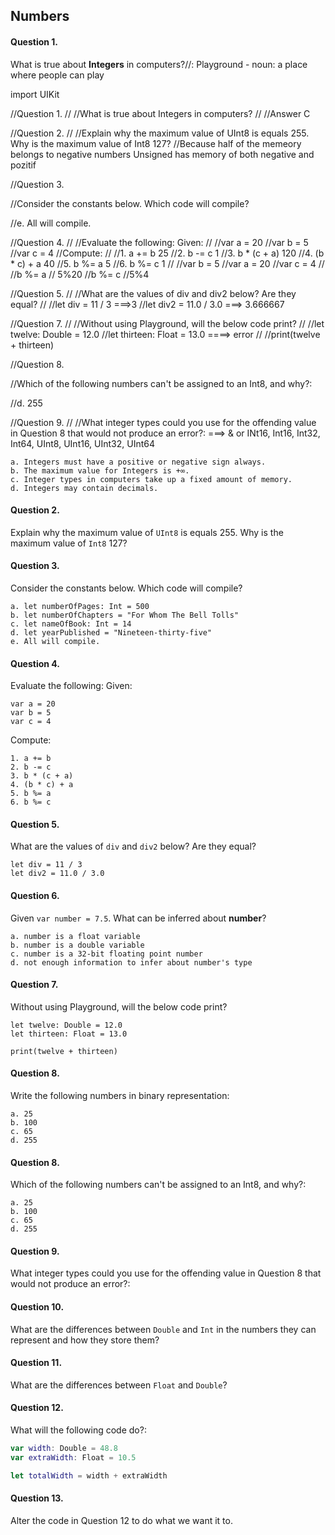 ## Numbers

#### Question 1.
What is true about __Integers__ in computers?//: Playground - noun: a place where people can play

import UIKit

//Question 1.
//
//What is true about Integers in computers?
//
//Answer C

//Question 2.
//
//Explain why the maximum value of UInt8 is equals 255. Why is the maximum value of Int8 127?
//Because half of the memeory belongs to negative numbers Unsigned has memory of both negative and pozitif

//Question 3.

//Consider the constants below. Which code will compile?

//e. All will compile.

//Question 4.
//
//Evaluate the following: Given:
//
//var a = 20
//var b = 5
//var c = 4
//Compute:
//
//1. a += b         25
//2. b -= c         1
//3. b * (c + a)    120
//4. (b * c) + a    40
//5. b %= a         5
//6. b %= c         1
//
//var b = 5
//var a = 20
//var c = 4
//
//b %= a  // 5%20
//b %= c  //5%4




//Question 5.
//
//What are the values of div and div2 below? Are they equal?
//
//let div = 11 / 3    ===>3
//let div2 = 11.0 / 3.0 ===> 3.666667



//Question 7.
//
//Without using Playground, will the below code print?
//
//let twelve: Double = 12.0
//let thirteen: Float = 13.0   ====> error
//
//print(twelve + thirteen)



//Question 8.

//Which of the following numbers can't be assigned to an Int8, and why?:

//d. 255



//Question 9.
//
//What integer types could you use for the offending value in Question 8 that would not produce an error?:  ===> & or INt16, Int16, Int32, Int64, UInt8, UInt16, UInt32, UInt64


```
a. Integers must have a positive or negative sign always.
b. The maximum value for Integers is +∞.
c. Integer types in computers take up a fixed amount of memory.
d. Integers may contain decimals.
```

#### Question 2.
Explain why the maximum value of ```UInt8``` is equals 255. Why is the maximum value of ```Int8``` 127?

#### Question 3.
Consider the constants below. Which code will compile?
```
a. let numberOfPages: Int = 500
b. let numberOfChapters = "For Whom The Bell Tolls"
c. let nameOfBook: Int = 14
d. let yearPublished = "Nineteen-thirty-five"
e. All will compile.
```

#### Question 4.
Evaluate the following:
Given:
```
var a = 20
var b = 5
var c = 4
```
Compute:
```
1. a += b
2. b -= c
3. b * (c + a)
4. (b * c) + a
5. b %= a
6. b %= c
```

#### Question 5.
What are the values of ```div``` and ```div2``` below? Are they equal?
```
let div = 11 / 3
let div2 = 11.0 / 3.0
```

#### Question 6.
Given ```var number = 7.5```. What can be inferred about __number__?
```
a. number is a float variable
b. number is a double variable
c. number is a 32-bit floating point number
d. not enough information to infer about number's type
```

#### Question 7.
Without using Playground, will the below code print?
```
let twelve: Double = 12.0
let thirteen: Float = 13.0

print(twelve + thirteen)
```

#### Question 8.
Write the following numbers in binary representation:
```
a. 25
b. 100
c. 65
d. 255
```

#### Question 8.
Which of the following numbers can't be assigned to an Int8, and why?:
```
a. 25
b. 100
c. 65
d. 255
```

#### Question 9.

What integer types could you use for the offending value in Question 8 that would not produce an error?:

#### Question 10.

What are the differences between ```Double``` and ```Int``` in the numbers they can represent and how they store them?

#### Question 11.

What are the differences between ```Float``` and ```Double```?

#### Question 12.

What will the following code do?:

```swift
var width: Double = 48.8
var extraWidth: Float = 10.5

let totalWidth = width + extraWidth
```

#### Question 13.

Alter the code in Question 12 to do what we want it to.
